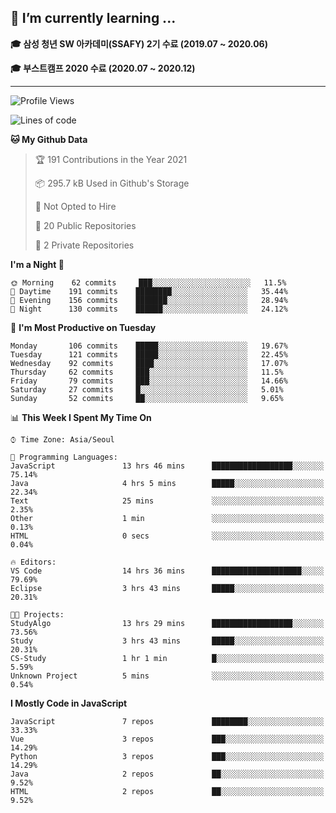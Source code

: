 ## 🌱 I’m currently learning ...

**🎓 삼성 청년 SW 아카데미(SSAFY) 2기 수료 (2019.07 ~ 2020.06)**

**🎓 부스트캠프 2020 수료 (2020.07 ~ 2020.12)**
 
-----

<!--START_SECTION:waka-->
![Profile Views](http://img.shields.io/badge/Profile%20Views-0-blue)

![Lines of code](https://img.shields.io/badge/From%20Hello%20World%20I%27ve%20Written-2.9%20million%20lines%20of%20code-blue)

**🐱 My Github Data** 

> 🏆 191 Contributions in the Year 2021
 > 
> 📦 295.7 kB Used in Github's Storage 
 > 
> 🚫 Not Opted to Hire
 > 
> 📜 20 Public Repositories 
 > 
> 🔑 2 Private Repositories  
 > 
**I'm a Night 🦉** 

```text
🌞 Morning    62 commits     ███░░░░░░░░░░░░░░░░░░░░░░   11.5% 
🌆 Daytime    191 commits    ████████░░░░░░░░░░░░░░░░░   35.44% 
🌃 Evening    156 commits    ███████░░░░░░░░░░░░░░░░░░   28.94% 
🌙 Night      130 commits    ██████░░░░░░░░░░░░░░░░░░░   24.12%

```
📅 **I'm Most Productive on Tuesday** 

```text
Monday       106 commits    █████░░░░░░░░░░░░░░░░░░░░   19.67% 
Tuesday      121 commits    █████░░░░░░░░░░░░░░░░░░░░   22.45% 
Wednesday    92 commits     ████░░░░░░░░░░░░░░░░░░░░░   17.07% 
Thursday     62 commits     ███░░░░░░░░░░░░░░░░░░░░░░   11.5% 
Friday       79 commits     ███░░░░░░░░░░░░░░░░░░░░░░   14.66% 
Saturday     27 commits     █░░░░░░░░░░░░░░░░░░░░░░░░   5.01% 
Sunday       52 commits     ██░░░░░░░░░░░░░░░░░░░░░░░   9.65%

```


📊 **This Week I Spent My Time On** 

```text
⌚︎ Time Zone: Asia/Seoul

💬 Programming Languages: 
JavaScript               13 hrs 46 mins      ██████████████████░░░░░░░   75.14% 
Java                     4 hrs 5 mins        █████░░░░░░░░░░░░░░░░░░░░   22.34% 
Text                     25 mins             ░░░░░░░░░░░░░░░░░░░░░░░░░   2.35% 
Other                    1 min               ░░░░░░░░░░░░░░░░░░░░░░░░░   0.13% 
HTML                     0 secs              ░░░░░░░░░░░░░░░░░░░░░░░░░   0.04%

🔥 Editors: 
VS Code                  14 hrs 36 mins      ████████████████████░░░░░   79.69% 
Eclipse                  3 hrs 43 mins       █████░░░░░░░░░░░░░░░░░░░░   20.31%

🐱‍💻 Projects: 
StudyAlgo                13 hrs 29 mins      ██████████████████░░░░░░░   73.56% 
Study                    3 hrs 43 mins       █████░░░░░░░░░░░░░░░░░░░░   20.31% 
CS-Study                 1 hr 1 min          █░░░░░░░░░░░░░░░░░░░░░░░░   5.59% 
Unknown Project          5 mins              ░░░░░░░░░░░░░░░░░░░░░░░░░   0.54%

```

**I Mostly Code in JavaScript** 

```text
JavaScript               7 repos             ████████░░░░░░░░░░░░░░░░░   33.33% 
Vue                      3 repos             ███░░░░░░░░░░░░░░░░░░░░░░   14.29% 
Python                   3 repos             ███░░░░░░░░░░░░░░░░░░░░░░   14.29% 
Java                     2 repos             ██░░░░░░░░░░░░░░░░░░░░░░░   9.52% 
HTML                     2 repos             ██░░░░░░░░░░░░░░░░░░░░░░░   9.52%

```



<!--END_SECTION:waka-->
